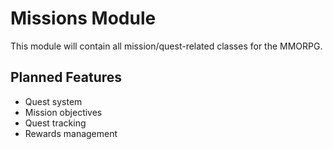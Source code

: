 # Missions Module

This module will contain all mission/quest-related classes for the MMORPG.

## Planned Features

- Quest system
- Mission objectives
- Quest tracking
- Rewards management
